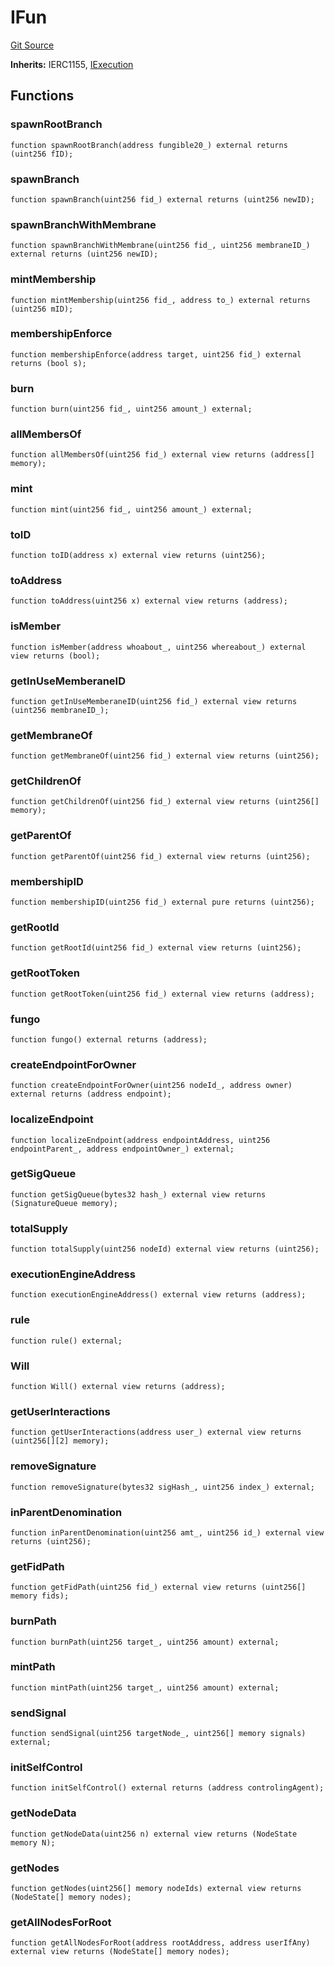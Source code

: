 # IFun
[Git Source](https://github.com/parseb/willwe/blob/2224ac0edd2345ec0b06622d841db6de03281d90/src/interfaces/IFun.sol)

**Inherits:**
IERC1155, [IExecution](/src/interfaces/IExecution.sol/interface.IExecution.md)


## Functions
### spawnRootBranch


```solidity
function spawnRootBranch(address fungible20_) external returns (uint256 fID);
```

### spawnBranch


```solidity
function spawnBranch(uint256 fid_) external returns (uint256 newID);
```

### spawnBranchWithMembrane


```solidity
function spawnBranchWithMembrane(uint256 fid_, uint256 membraneID_) external returns (uint256 newID);
```

### mintMembership


```solidity
function mintMembership(uint256 fid_, address to_) external returns (uint256 mID);
```

### membershipEnforce


```solidity
function membershipEnforce(address target, uint256 fid_) external returns (bool s);
```

### burn


```solidity
function burn(uint256 fid_, uint256 amount_) external;
```

### allMembersOf


```solidity
function allMembersOf(uint256 fid_) external view returns (address[] memory);
```

### mint


```solidity
function mint(uint256 fid_, uint256 amount_) external;
```

### toID


```solidity
function toID(address x) external view returns (uint256);
```

### toAddress


```solidity
function toAddress(uint256 x) external view returns (address);
```

### isMember


```solidity
function isMember(address whoabout_, uint256 whereabout_) external view returns (bool);
```

### getInUseMemberaneID


```solidity
function getInUseMemberaneID(uint256 fid_) external view returns (uint256 membraneID_);
```

### getMembraneOf


```solidity
function getMembraneOf(uint256 fid_) external view returns (uint256);
```

### getChildrenOf


```solidity
function getChildrenOf(uint256 fid_) external view returns (uint256[] memory);
```

### getParentOf


```solidity
function getParentOf(uint256 fid_) external view returns (uint256);
```

### membershipID


```solidity
function membershipID(uint256 fid_) external pure returns (uint256);
```

### getRootId


```solidity
function getRootId(uint256 fid_) external view returns (uint256);
```

### getRootToken


```solidity
function getRootToken(uint256 fid_) external view returns (address);
```

### fungo


```solidity
function fungo() external returns (address);
```

### createEndpointForOwner


```solidity
function createEndpointForOwner(uint256 nodeId_, address owner) external returns (address endpoint);
```

### localizeEndpoint


```solidity
function localizeEndpoint(address endpointAddress, uint256 endpointParent_, address endpointOwner_) external;
```

### getSigQueue


```solidity
function getSigQueue(bytes32 hash_) external view returns (SignatureQueue memory);
```

### totalSupply


```solidity
function totalSupply(uint256 nodeId) external view returns (uint256);
```

### executionEngineAddress


```solidity
function executionEngineAddress() external view returns (address);
```

### rule


```solidity
function rule() external;
```

### Will


```solidity
function Will() external view returns (address);
```

### getUserInteractions


```solidity
function getUserInteractions(address user_) external view returns (uint256[][2] memory);
```

### removeSignature


```solidity
function removeSignature(bytes32 sigHash_, uint256 index_) external;
```

### inParentDenomination


```solidity
function inParentDenomination(uint256 amt_, uint256 id_) external view returns (uint256);
```

### getFidPath


```solidity
function getFidPath(uint256 fid_) external view returns (uint256[] memory fids);
```

### burnPath


```solidity
function burnPath(uint256 target_, uint256 amount) external;
```

### mintPath


```solidity
function mintPath(uint256 target_, uint256 amount) external;
```

### sendSignal


```solidity
function sendSignal(uint256 targetNode_, uint256[] memory signals) external;
```

### initSelfControl


```solidity
function initSelfControl() external returns (address controlingAgent);
```

### getNodeData


```solidity
function getNodeData(uint256 n) external view returns (NodeState memory N);
```

### getNodes


```solidity
function getNodes(uint256[] memory nodeIds) external view returns (NodeState[] memory nodes);
```

### getAllNodesForRoot


```solidity
function getAllNodesForRoot(address rootAddress, address userIfAny) external view returns (NodeState[] memory nodes);
```

